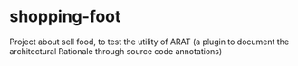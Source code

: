 # shopping-foot
Project about sell food, to test the utility of ARAT (a plugin to document the architectural Rationale through source code annotations)
